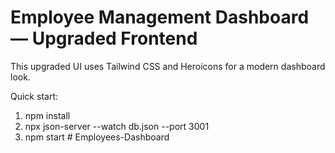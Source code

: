 # Employee Management Dashboard — Upgraded Frontend

This upgraded UI uses Tailwind CSS and Heroicons for a modern dashboard look.

Quick start:
1. npm install
2. npx json-server --watch db.json --port 3001
3. npm start
#   E m p l o y e e s - D a s h b o a r d  
 
